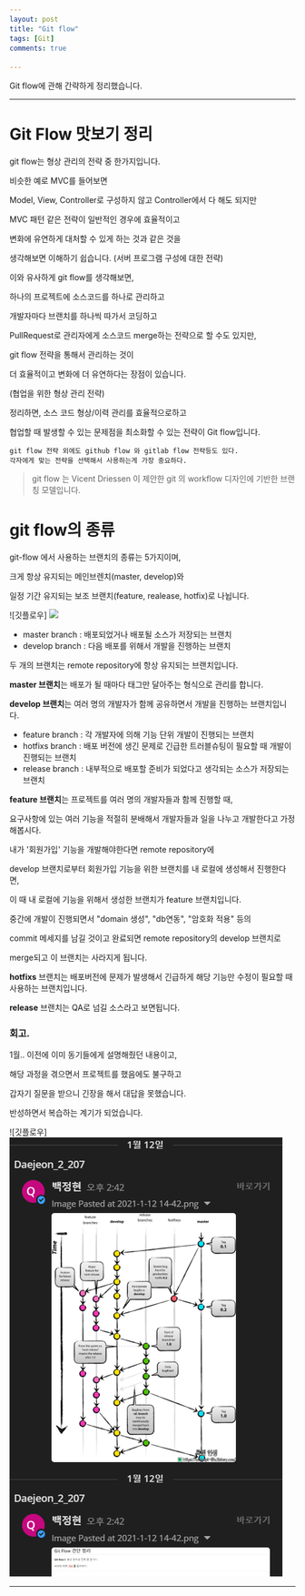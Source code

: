 ```yaml
---
layout: post
title: "Git flow"
tags: [Git]
comments: true

---
```


Git flow에 관해 간략하게 정리했습니다.

---

# Git Flow 맛보기 정리

git flow는 형상 관리의 전략 중 한가지입니다.

비슷한 예로 MVC를 들어보면

Model, View, Controller로 구성하지 않고 Controller에서 다 해도 되지만 

MVC 패턴 같은 전략이 일반적인 경우에 효율적이고 

변화에 유연하게 대처할 수 있게 하는 것과 같은 것을 

생각해보면 이해하기 쉽습니다. (서버 프로그램 구성에 대한 전략)

이와 유사하게 git flow를 생각해보면, 

하나의 프로젝트에 소스코드를 하나로 관리하고 

개발자마다 브랜치를 하나씩 따가서 코딩하고 

PullRequest로 관리자에게 소스코드 merge하는 전략으로 할 수도 있지만, 

git flow 전략을 통해서 관리하는 것이 

더 효율적이고 변화에 더 유연하다는 장점이 있습니다.

(협업을 위한 형상 관리 전략)

정리하면, 소스 코드 형상/이력 관리를 효율적으로하고 

협업할 때 발생할 수 있는 문제점을 최소화할 수 있는 전략이 Git flow입니다.

```
git flow 전략 외에도 github flow 와 gitlab flow 전략등도 있다. 
각자에게 맞는 전략을 선택해서 사용하는게 가장 중요하다.
```
> git flow 는 Vicent Driessen 이 제안한 git 의 workflow 디자인에 기반한 브랜칭 모델입니다.

# git flow의 종류

git-flow 에서 사용하는 브랜치의 종류는 5가지이며,

크게 항상 유지되는 메인브렌치(master, develop)와 

일정 기간 유지되는 보조 브랜치(feature, realease, hotfix)로 나뉩니다.

![깃플로우] <img src="https://img1.daumcdn.net/thumb/R1280x0/?scode=mtistory2&fname=https%3A%2F%2Fblog.kakaocdn.net%2Fdn%2Fd61e37%2FbtqzEDwW645%2FKyU8fJOoYSzCtNimOeyh2k%2Fimg.png">

* master branch : 배포되었거나 배포될 소스가 저장되는 브랜치
* develop branch : 다음 배포를 위해서 개발을 진행하는 브랜치

두 개의 브랜치는 remote repository에 항상 유지되는 브랜치입니다.

<strong>master 브랜치</strong>는 배포가 될 때마다 태그만 달아주는 형식으로 관리를 합니다.

<strong>develop 브랜치</strong>는 여러 명의 개발자가 함께 공유하면서 개발을 진행하는 브랜치입니다.

* feature branch : 각 개발자에 의해 기능 단위 개발이 진행되는 브랜치
* hotfixs branch : 배포 버전에 생긴 문제로 긴급한 트러블슈팅이 필요할 때 개발이 진행되는 브랜치
* release branch : 내부적으로 배포할 준비가 되었다고 생각되는 소스가 저장되는 브랜치

<strong>feature 브랜치</strong>는 프로젝트를 여러 명의 개발자들과 함께 진행할 때, 

요구사항에 있는 여러 기능을 적절히 분배해서 개발자들과 일을 나누고 개발한다고 가정해봅시다.

내가 '회원가입' 기능을 개발해야한다면 remote repository에 

develop 브랜치로부터 회원가입 기능을 위한 브랜치를 내 로컬에 생성해서 진행한다면,

이 때 내 로컬에 기능을 위해서 생성한 브랜치가 feature 브랜치입니다.

중간에 개발이 진행되면서 "domain 생성", "db연동", "암호화 적용" 등의 

commit 메세지를 남길 것이고 완료되면 remote repository의 develop 브랜치로 

merge되고 이 브랜치는 사라지게 됩니다.

<strong>hotfixs</strong> 브랜치는 배포버전에 문제가 발생해서 긴급하게 해당 기능만 수정이 필요할 때 사용하는 브랜치입니다.

<strong>release</strong> 브랜치는 QA로 넘길 소스라고 보면됩니다.

### 회고.

1월.. 이전에 이미 동기들에게 설명해줬던 내용이고,

해당 과정을 겪으면서 프로젝트를 했음에도 불구하고

갑자기 질문을 받으니 긴장을 해서 대답을 못했습니다.

반성하면서 복습하는 계기가 되었습니다.

![깃플로우] <img src="/images/2021년/0310/깃플로우.PNG">

---
